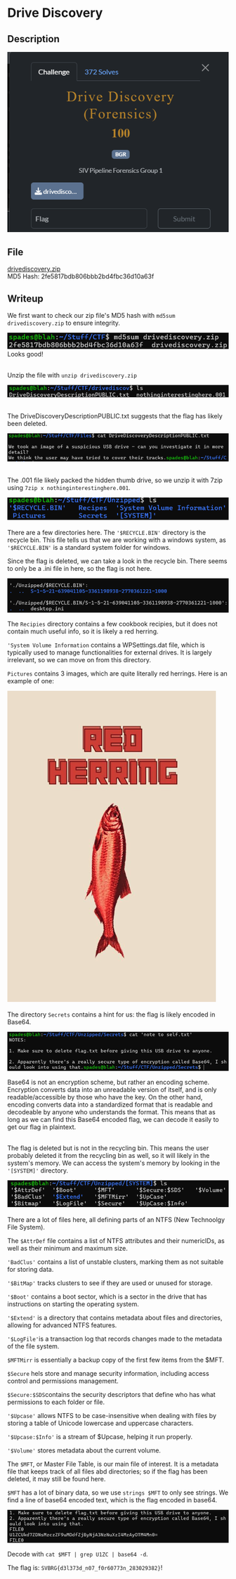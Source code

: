 # Drive Discovery

## Description
![Challenge Description](Screenshots/DriveDiscDescription.png)
## File

[drivediscovery.zip](drivediscovery.zip)  
MD5 Hash: 2fe5817bdb806bbb2bd4fbc36d10a63f
<br>

## Writeup

We first want to check our zip file's MD5 hash with `md5sum drivediscovery.zip` to ensure integrity.

![Checking MD5 hash in command line](Screenshots/DDiscMD5.png)
Looks good!
<br>
<br>

Unzip the file with `unzip drivediscovery.zip`

![.zip Unzipped Contents](Screenshots/unzip1.png)
<br>
<br>

The DriveDiscoveryDescriptionPUBLIC.txt suggests that the flag has likely been deleted.

![DriveDiscoveryDescriptionPUBLIC.txt](Screenshots/DriveDiscREADME.png)
<br>
<br>

The .001 file likely packed the hidden thumb drive, so we unzip it with 7zip using  `7zip x nothinginterestinghere.001`.

![.001 Unzipped Contents](Screenshots/DriveDiscUNZIP.png)
<br>
<br>
There are a few directories here. The `'$RECYCLE.BIN'` directory is the recycle bin. This file tells us that we are working with a windows system, as `'$RECYCLE.BIN'` is a standard system folder for windows. 

Since the flag is deleted, we can take a look in the recycle bin. There seems to only be a .ini file in here, so the flag is not here.

![Recycle Bin](Screenshots/Recycle.png)


The `Recipies` directory contains a few cookbook recipies, but it does not contain much useful info, so it is likely a red herring. 

`'System Volume Information` contains a WPSettings.dat file, which is typically used to manage functionalities for external drives. It is largely irrelevant, so we can move on from this directory.

`Pictures` contains 3 images, which are quite literally red herrings. Here is an example of one:

![Red Herring](Screenshots/image1.png)
<br>
<br>
The directory `Secrets` contains a hint for us: the flag is likely encoded in Base64. 

![Secrets](Screenshots/Secrets.png)

Base64 is not an encryption scheme, but rather an encoding scheme. Encryption converts data into an unreadable version of itself, and is only readable/accessible by those who have the key. On the other hand, encoding converts data into a standardized format that is readable and decodeable by anyone who understands the format. This means that as long as we can find this Base64 encoded flag, we can decode it easily to get our flag in plaintext.
<br>
<br>

The flag is deleted but is not in the recycling bin. This means the user probably deleted it from the recycling bin as well, so it will likely in the system's memory. We can access the system's memory by looking in the `'[SYSTEM]'` directory. 

![SYSTEM directory](Screenshots/SYSTEM.png)
<br>
<br>
There are a lot of files here, all defining parts of an NTFS (New Technoolgy File System).

The `$AttrDef` file contains a list of NTFS attributes and their numericIDs, as well as their minimum and maximum size. 

`'BadClus'` contains a list of unstable clusters, marking them as not suitable for storing data.

`'$BitMap'` tracks clusters to see if they are used or unused for storage.

`'$Boot'` contains a boot sector, which is a sector in the drive that has instructions on starting the operating system.

`'$Extend'` is a directory that contains metadata about files and directories, allowing for advanced NTFS features.

`'$LogFile'`is a transaction log that records changes made to the metadata of the file system.

`$MFTMirr` is essentially a backup copy of the first few items from the $MFT. 

`$Secure` hels store and manage security information, including access control and permissions management. 

`$Secure:$SDS`contains the security descriptors that define who has what permissions to each folder or file. 

`'$Upcase'` allows NTFS to be case-insensitive when dealing with files by storing a table of Unicode lowercase and uppercase characters. 

`'$Upcase:$Info'` is a stream of $Upcase, helping it run properly.

`'$Volume'` stores metadata about the current volume.

The `$MFT`, or Master File Table, is our main file of interest. It is a metadata file that keeps track of all files abd directories; so if the flag has been deleted, it may still be found here. 

`$MFT` has a lot of binary data, so we use `strings $MFT` to only see strings. We find a line of base64 encoded text, which is the flag encoded in base64.

![Encoded flag](Screenshots/flag.png)

Decode  with `cat $MFT | grep U1ZC | base64 -d`.  

The flag is: `SVBRG{d3l373d_n07_f0r60773n_283029382}`!






